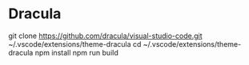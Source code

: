 # Dracula
git clone https://github.com/dracula/visual-studio-code.git ~/.vscode/extensions/theme-dracula cd ~/.vscode/extensions/theme-dracula npm install npm run build
